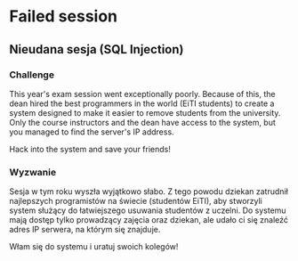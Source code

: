 # Failed session
## Nieudana sesja (SQL Injection)

### Challenge
This year's exam session went exceptionally poorly. Because of this, the dean hired the best programmers in the world (EiTI students) to create a system designed to make it easier to remove students from the university. Only the course instructors and the dean have access to the system, but you managed to find the server's IP address.

Hack into the system and save your friends!

### Wyzwanie
Sesja w tym roku wyszła wyjątkowo słabo. Z tego powodu dziekan zatrudnił najlepszych programistów na świecie (studentów EiTI), aby stworzyli system służący do łatwiejszego usuwania studentów z uczelni. Do systemu mają dostęp tylko prowadzący zajęcia oraz dziekan, ale udało ci się znaleźć adres IP serwera, na którym się znajduje.

Włam się do systemu i uratuj swoich kolegów!